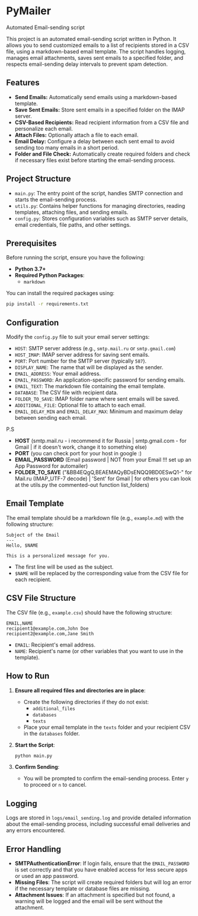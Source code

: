 # PyMailer
Automated Email-sending script


This project is an automated email-sending script written in Python. It allows you to send customized emails to a list of recipients stored in a CSV file, using a markdown-based email template. The script handles logging, manages email attachments, saves sent emails to a specified folder, and respects email-sending delay intervals to prevent spam detection.

## Features

- **Send Emails:** Automatically send emails using a markdown-based template.
- **Save Sent Emails:** Store sent emails in a specified folder on the IMAP server.
- **CSV-Based Recipients:** Read recipient information from a CSV file and personalize each email.
- **Attach Files:** Optionally attach a file to each email.
- **Email Delay:** Configure a delay between each sent email to avoid sending too many emails in a short period.
- **Folder and File Check:** Automatically create required folders and check if necessary files exist before starting the email-sending process.

## Project Structure

- `main.py`: The entry point of the script, handles SMTP connection and starts the email-sending process.
- `utils.py`: Contains helper functions for managing directories, reading templates, attaching files, and sending emails.
- `config.py`: Stores configuration variables such as SMTP server details, email credentials, file paths, and other settings.

## Prerequisites

Before running the script, ensure you have the following:

- **Python 3.7+**
- **Required Python Packages**:
  - `markdown`

You can install the required packages using:

```bash
pip install -r requirements.txt
```

## Configuration

Modify the `config.py` file to suit your email server settings:

- `HOST`: SMTP server address (e.g., `smtp.mail.ru` or `smtp.gmail.com`)
- `HOST_IMAP`: IMAP server address for saving sent emails.
- `PORT`: Port number for the SMTP server (typically `587`).
- `DISPLAY_NAME`: The name that will be displayed as the sender.
- `EMAIL_ADDRESS`: Your email address.
- `EMAIL_PASSWORD`: An application-specific password for sending emails.
- `EMAIL_TEXT`: The markdown file containing the email template.
- `DATABASE`: The CSV file with recipient data.
- `FOLDER_TO_SAVE`: IMAP folder name where sent emails will be saved.
- `ADDITIONAL_FILE`: Optional file to attach to each email.
- `EMAIL_DELAY_MIN` and `EMAIL_DELAY_MAX`: Minimum and maximum delay between sending each email.

P.S
- **HOST** (smtp.mail.ru - i recommend it for Russia | smtp.gmail.com - for Gmail | if it doesn't work, change it to something else)
- **PORT** (you can check port for your host in google :)
- **EMAIL_PASSWORD** (Email password | NOT from your Email !!! set up an App Password for automailer)
- **FOLDER_TO_SAVE** ("&BB4EQgQ,BEAEMAQyBDsENQQ9BD0ESwQ1-" for Mail.ru (IMAP_UTF-7 decode) | 'Sent' for Gmail | for others you can look at the utils.py the commented-out function list_folders)

## Email Template

The email template should be a markdown file (e.g., `example.md`) with the following structure:

```
Subject of the Email
---
Hello, $NAME

This is a personalized message for you.
```

- The first line will be used as the subject.
- `$NAME` will be replaced by the corresponding value from the CSV file for each recipient.

## CSV File Structure

The CSV file (e.g., `example.csv`) should have the following structure:

```csv
EMAIL,NAME
recipient1@example.com,John Doe
recipient2@example.com,Jane Smith
```

- `EMAIL`: Recipient's email address.
- `NAME`: Recipient's name (or other variables that you want to use in the template).

## How to Run

1. **Ensure all required files and directories are in place**:
   - Create the following directories if they do not exist:
     - `additional_files`
     - `databases`
     - `texts`
   - Place your email template in the `texts` folder and your recipient CSV in the `databases` folder.

2. **Start the Script**:

   ```bash
   python main.py
   ```

3. **Confirm Sending**:
   - You will be prompted to confirm the email-sending process. Enter `y` to proceed or `n` to cancel.

## Logging

Logs are stored in `logs/email_sending.log` and provide detailed information about the email-sending process, including successful email deliveries and any errors encountered.

## Error Handling

- **SMTPAuthenticationError**: If login fails, ensure that the `EMAIL_PASSWORD` is set correctly and that you have enabled access for less secure apps or used an app password.
- **Missing Files**: The script will create required folders but will log an error if the necessary template or database files are missing.
- **Attachment Issues**: If an attachment is specified but not found, a warning will be logged and the email will be sent without the attachment.
